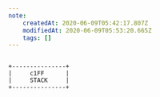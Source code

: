 ```yaml
---
note:
    createdAt: 2020-06-09T05:42:17.807Z
    modifiedAt: 2020-06-09T05:53:20.665Z
    tags: []
---
```


```ditaa {cmd=true args=["-E"] hide=true}

+---------------+
|     c1FF      |
|     STACK     |
+---------------+
```

